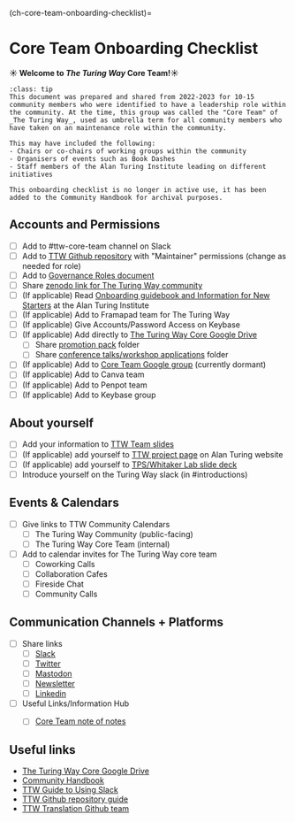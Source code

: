 (ch-core-team-onboarding-checklist)=
# Core Team Onboarding Checklist

**☀️ Welcome to *The Turing Way* Core Team!☀️**

```{admonition} Note
:class: tip
This document was prepared and shared from 2022-2023 for 10-15 community members who were identified to have a leadership role within the community. At the time, this group was called the "Core Team" of _The Turing Way_, used as umbrella term for all community members who have taken on an maintenance role within the community.

This may have included the following:
- Chairs or co-chairs of working groups within the community
- Organisers of events such as Book Dashes
- Staff members of the Alan Turing Institute leading on different initiatives

This onboarding checklist is no longer in active use, it has been added to the Community Handbook for archival purposes. 
```

## Accounts and Permissions
- [ ] Add to #ttw-core-team channel on Slack
- [ ] Add to [TTW Github repository](https://github.com/alan-turing-institute/the-turing-way) with "Maintainer" permissions (change as needed for role)
- [ ] Add to [Governance Roles document](https://github.com/the-turing-way/the-turing-way/blob/main/GOVERNANCE_ROLES.md)
- [ ] Share [zenodo link for The Turing Way community](https://zenodo.org/communities/the-turing-way/?page=1&size=20) 
- [ ] (If applicable) Read [Onboarding guidebook and Information for New Starters](https://mathison.turing.ac.uk/Interact/Pages/Section/ContentListing.aspx?subsection=3363) at the Alan Turing Institute
- [ ] (If applicable) Add to Framapad team for The Turing Way
- [ ] (If applicable) Give Accounts/Password Access on Keybase
- [ ] (If applicable) Add directly to [The Turing Way Core Google Drive](https://drive.google.com/drive/u/0/folders/1bdjA-fBotMi9CnjDqu84d5hPZWwjgi-x)
    - [ ] Share [promotion pack](https://drive.google.com/drive/u/1/folders/1mzGmbJkPnP5q1goQesxDc_E5zAPL0eTF) folder
    - [ ] Share [conference talks/workshop applications](https://drive.google.com/drive/u/0/folders/1eNHq9sXq6Z8Q5Ep0MzNS0GsB3FKgTi3E) folder
- [ ] (If applicable) Add to [Core Team Google group](https://groups.google.com/u/1/g/core-team-2022) (currently dormant)
- [ ] (If applicable) Add to Canva team
- [ ] (If applicable) Add to Penpot team
- [ ] (If applicable) Add to Keybase group

## About yourself
- [ ] Add your information to [TTW Team slides](https://docs.google.com/presentation/d/1PeQ_gg5tOJVhOA4aSnVumsowD-bfRFEroWfGsxxaGCw/edit#slide=id.g1aee8e18598_0_0)
- [ ] (If applicable) add yourself to [TTW project page](https://www.turing.ac.uk/research/research-projects/turing-way) on Alan Turing website
- [ ] (If applicable) add yourself to [TPS/Whitaker Lab slide deck](https://docs.google.com/presentation/d/1g-plncmi00FK97QuYDfqq7oPzUmL0xkHm1hy4X81IX8/edit#slide=id.gf5e62e1b31_1_0)
- [ ] Introduce yourself on the Turing Way slack (in #introductions)

## Events & Calendars

- [ ] Give links to TTW Community Calendars
    - [ ] The Turing Way Community (public-facing)
    - [ ] The Turing Way Core Team (internal)
- [ ] Add to calendar invites for The Turing Way core team
    - [ ] Coworking Calls
    - [ ] Collaboration Cafes
    - [ ] Fireside Chat
    - [ ] Community Calls

## Communication Channels + Platforms
- [ ] Share links
    - [ ] [Slack](https://theturingway.slack.com/)
    - [ ] [Twitter](https://twitter.com/turingway)
    - [ ] [Mastodon](https://fosstodon.org/turingway)
    - [ ] [Newsletter](https://buttondown.email/turingway/)
    - [ ] [Linkedin](https://www.linkedin.com/company/the-turing-way/)
- [ ] Useful Links/Information Hub
    - [ ] [Core Team note of notes](https://hackmd.io/@turingway/ttw-team-note-of-notes)


## Useful links
- [The Turing Way Core Google Drive](https://drive.google.com/drive/u/0/folders/1bdjA-fBotMi9CnjDqu84d5hPZWwjgi-x)
- [Community Handbook](https://the-turing-way.netlify.app/community-handbook/community-handbook.html)
- [TTW Guide to Using Slack](https://hackmd.io/@turingway/ttw-slack-intro)
- [TTW Github repository guide](https://docs.google.com/spreadsheets/d/19IfeIxtWQpDglzfOY8vpq6TFhM1jEJa1OnNdAYWjzg8/edit#gid=1136871433)
- [TTW Translation Github team](https://github.com/TWTranslation)
